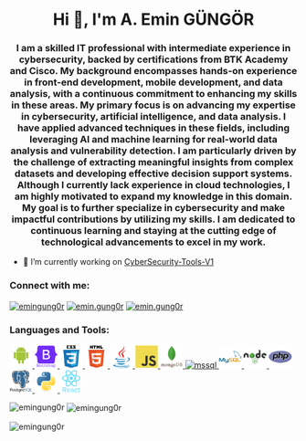 <h1 align="center">Hi 👋, I'm A. Emin GÜNGÖR</h1>
<h3 align="center">I am a skilled IT professional with intermediate experience in cybersecurity, backed by certifications from BTK Academy and Cisco. My background encompasses hands-on experience in front-end development, mobile development, and data analysis, with a continuous commitment to enhancing my skills in these areas. My primary focus is on advancing my expertise in cybersecurity, artificial intelligence, and data analysis. I have applied advanced techniques in these fields, including leveraging AI and machine learning for real-world data analysis and vulnerability detection. I am particularly driven by the challenge of extracting meaningful insights from complex datasets and developing effective decision support systems. Although I currently lack experience in cloud technologies, I am highly motivated to expand my knowledge in this domain. My goal is to further specialize in cybersecurity and make impactful contributions by utilizing my skills. I am dedicated to continuous learning and staying at the cutting edge of technological advancements to excel in my work.</h3>

- 🔭 I’m currently working on [CyberSecurity-Tools-V1](https://github.com/emingung0r/CyberSecurity-Tools-V1)

<h3 align="left">Connect with me:</h3>
<p align="left">
<a href="https://twitter.com/emingung0r" target="blank"><img align="center" src="https://raw.githubusercontent.com/rahuldkjain/github-profile-readme-generator/master/src/images/icons/Social/twitter.svg" alt="emingung0r" height="30" width="40" /></a>
<a href="https://linkedin.com/in/emin.gung0r" target="blank"><img align="center" src="https://raw.githubusercontent.com/rahuldkjain/github-profile-readme-generator/master/src/images/icons/Social/linked-in-alt.svg" alt="emin.gung0r" height="30" width="40" /></a>
<a href="https://instagram.com/emin.gung0r" target="blank"><img align="center" src="https://raw.githubusercontent.com/rahuldkjain/github-profile-readme-generator/master/src/images/icons/Social/instagram.svg" alt="emin.gung0r" height="30" width="40" /></a>
</p>

<h3 align="left">Languages and Tools:</h3>
<p align="left"> <a href="https://developer.android.com" target="_blank" rel="noreferrer"> <img src="https://raw.githubusercontent.com/devicons/devicon/master/icons/android/android-original-wordmark.svg" alt="android" width="40" height="40"/> </a> <a href="https://getbootstrap.com" target="_blank" rel="noreferrer"> <img src="https://raw.githubusercontent.com/devicons/devicon/master/icons/bootstrap/bootstrap-plain-wordmark.svg" alt="bootstrap" width="40" height="40"/> </a> <a href="https://www.w3schools.com/css/" target="_blank" rel="noreferrer"> <img src="https://raw.githubusercontent.com/devicons/devicon/master/icons/css3/css3-original-wordmark.svg" alt="css3" width="40" height="40"/> </a> <a href="https://www.w3.org/html/" target="_blank" rel="noreferrer"> <img src="https://raw.githubusercontent.com/devicons/devicon/master/icons/html5/html5-original-wordmark.svg" alt="html5" width="40" height="40"/> </a> <a href="https://www.java.com" target="_blank" rel="noreferrer"> <img src="https://raw.githubusercontent.com/devicons/devicon/master/icons/java/java-original.svg" alt="java" width="40" height="40"/> </a> <a href="https://developer.mozilla.org/en-US/docs/Web/JavaScript" target="_blank" rel="noreferrer"> <img src="https://raw.githubusercontent.com/devicons/devicon/master/icons/javascript/javascript-original.svg" alt="javascript" width="40" height="40"/> </a> <a href="https://www.mongodb.com/" target="_blank" rel="noreferrer"> <img src="https://raw.githubusercontent.com/devicons/devicon/master/icons/mongodb/mongodb-original-wordmark.svg" alt="mongodb" width="40" height="40"/> </a> <a href="https://www.microsoft.com/en-us/sql-server" target="_blank" rel="noreferrer"> <img src="https://www.svgrepo.com/show/303229/microsoft-sql-server-logo.svg" alt="mssql" width="40" height="40"/> </a> <a href="https://www.mysql.com/" target="_blank" rel="noreferrer"> <img src="https://raw.githubusercontent.com/devicons/devicon/master/icons/mysql/mysql-original-wordmark.svg" alt="mysql" width="40" height="40"/> </a> <a href="https://nodejs.org" target="_blank" rel="noreferrer"> <img src="https://raw.githubusercontent.com/devicons/devicon/master/icons/nodejs/nodejs-original-wordmark.svg" alt="nodejs" width="40" height="40"/> </a> <a href="https://www.php.net" target="_blank" rel="noreferrer"> <img src="https://raw.githubusercontent.com/devicons/devicon/master/icons/php/php-original.svg" alt="php" width="40" height="40"/> </a> <a href="https://www.postgresql.org" target="_blank" rel="noreferrer"> <img src="https://raw.githubusercontent.com/devicons/devicon/master/icons/postgresql/postgresql-original-wordmark.svg" alt="postgresql" width="40" height="40"/> </a> <a href="https://www.python.org" target="_blank" rel="noreferrer"> <img src="https://raw.githubusercontent.com/devicons/devicon/master/icons/python/python-original.svg" alt="python" width="40" height="40"/> </a> <a href="https://reactjs.org/" target="_blank" rel="noreferrer"> <img src="https://raw.githubusercontent.com/devicons/devicon/master/icons/react/react-original-wordmark.svg" alt="react" width="40" height="40"/> </a> </p>

<p><img align="left" src="https://github-readme-stats.vercel.app/api/top-langs?username=emingung0r&show_icons=true&locale=en&layout=compact" alt="emingung0r" /></p>

<p>&nbsp;<img align="center" src="https://github-readme-stats.vercel.app/api?username=emingung0r&show_icons=true&locale=en" alt="emingung0r" /></p>

<p><img align="center" src="https://github-readme-streak-stats.herokuapp.com/?user=emingung0r&" alt="emingung0r" /></p>

